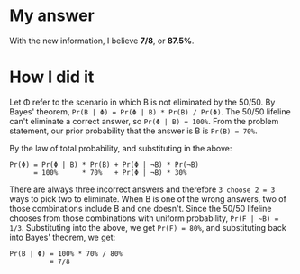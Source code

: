 # My answer

With the new information, I believe **7/8**, or **87.5%**.

# How I did it

Let Φ refer to the scenario in which B is not eliminated by the 50/50.  By
Bayes' theorem, `Pr(B | Φ) = Pr(Φ | B) * Pr(B) / Pr(Φ)`.  The 50/50 lifeline
can't eliminate a correct answer, so `Pr(Φ | B) = 100%`.  From the problem
statement, our prior probability that the answer is B is `Pr(B) = 70%`.  

By the law of total probability, and substituting in the above:
```
Pr(Φ) = Pr(Φ | B) * Pr(B) + Pr(Φ | ¬B) * Pr(¬B)
      = 100%      * 70%   + Pr(Φ | ¬B) * 30%
```

There are always three incorrect answers and therefore `3 choose 2 = 3` ways to
pick two to eliminate.  When B is one of the wrong answers, two of those
combinations include B and one doesn't.  Since the 50/50 lifeline chooses from
those combinations with uniform probability, `Pr(F | ~B) = 1/3`.  Substituting
into the above, we get `Pr(F) = 80%`, and substituting back into Bayes' theorem,
we get:
```
Pr(B | Φ) = 100% * 70% / 80%
          = 7/8
```
